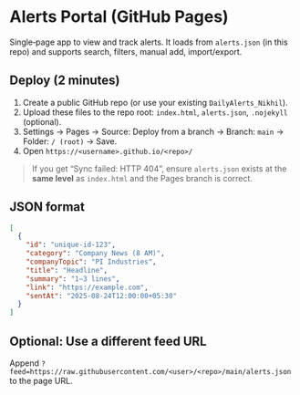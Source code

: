 # Alerts Portal (GitHub Pages)

Single‑page app to view and track alerts. It loads from `alerts.json` (in this repo) and supports search, filters, manual add, import/export.

## Deploy (2 minutes)
1. Create a public GitHub repo (or use your existing `DailyAlerts_Nikhil`).
2. Upload these files to the repo root: `index.html`, `alerts.json`, `.nojekyll` (optional).
3. Settings → Pages → Source: Deploy from a branch → Branch: `main` → Folder: `/ (root)` → Save.
4. Open `https://<username>.github.io/<repo>/`

> If you get “Sync failed: HTTP 404”, ensure `alerts.json` exists at the **same level** as `index.html` and the Pages branch is correct.

## JSON format
```json
[
  {
    "id": "unique-id-123",
    "category": "Company News (8 AM)",
    "companyTopic": "PI Industries",
    "title": "Headline",
    "summary": "1–3 lines",
    "link": "https://example.com",
    "sentAt": "2025-08-24T12:00:00+05:30"
  }
]
```

## Optional: Use a different feed URL
Append `?feed=https://raw.githubusercontent.com/<user>/<repo>/main/alerts.json` to the page URL.
